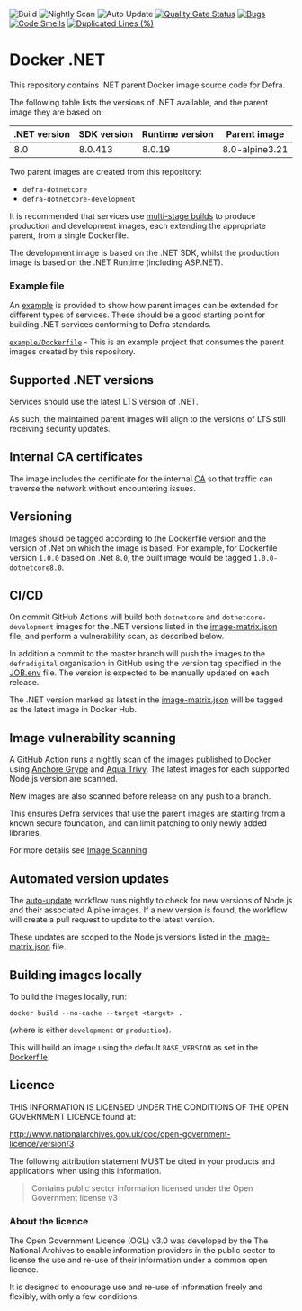 ![Build](https://github.com/defra/defra-docker-dotnetcore/actions/workflows/build-scan-push.yml/badge.svg)
![Nightly Scan](https://github.com/defra/defra-docker-dotnetcore/actions/workflows/nightly-scan.yml/badge.svg)
![Auto Update](https://github.com/defra/defra-docker-dotnetcore/actions/workflows/auto-update.yml/badge.svg)
[![Quality Gate Status](https://sonarcloud.io/api/project_badges/measure?project=DEFRA_defra-docker-dotnetcore&metric=alert_status)](https://sonarcloud.io/summary/new_code?id=DEFRA_defra-docker-dotnetcore)
[![Bugs](https://sonarcloud.io/api/project_badges/measure?project=DEFRA_defra-docker-dotnetcore&metric=bugs)](https://sonarcloud.io/summary/new_code?id=DEFRA_defra-docker-dotnetcore)
[![Code Smells](https://sonarcloud.io/api/project_badges/measure?project=DEFRA_defra-docker-dotnetcore&metric=code_smells)](https://sonarcloud.io/summary/new_code?id=DEFRA_defra-docker-dotnetcore)
[![Duplicated Lines (%)](https://sonarcloud.io/api/project_badges/measure?project=DEFRA_defra-docker-dotnetcore&metric=duplicated_lines_density)](https://sonarcloud.io/summary/new_code?id=DEFRA_defra-docker-dotnetcore)

# Docker .NET

This repository contains .NET parent Docker image source code for Defra.

The following table lists the versions of .NET available, and the parent image they are based on:

| .NET version | SDK version | Runtime version | Parent image   |
| ------------ |-------------|---------------- | -------------- |
| 8.0          | 8.0.413     | 8.0.19          | 8.0-alpine3.21 |

Two parent images are created from this repository:

- `defra-dotnetcore`
- `defra-dotnetcore-development`

It is recommended that services use [multi-stage builds](https://docs.docker.com/develop/develop-images/multistage-build) to produce production and development images, each extending the appropriate parent, from a single Dockerfile.

The development image is based on the .NET SDK, whilst the production image is based on the .NET Runtime (including ASP.NET).

### Example file

An [example](./example) is provided to show how parent images can be extended for different types of services. These should be a good starting point for building .NET services conforming to Defra standards.

[`example/Dockerfile`](example/Dockerfile) - This is an example project that consumes the parent images created by this repository.

## Supported .NET versions

Services should use the latest LTS version of .NET.

As such, the maintained parent images will align to the versions of LTS still receiving security updates.

## Internal CA certificates

The image includes the certificate for the internal [CA](https://en.wikipedia.org/wiki/Certificate_authority) so that traffic can traverse the network without encountering issues.

## Versioning

Images should be tagged according to the Dockerfile version and the version of .Net on which the image is based. For example, for Dockerfile version `1.0.0` based on .Net `8.0`, the built image would be tagged `1.0.0-dotnetcore8.0`.

## CI/CD

On commit GitHub Actions will build both `dotnetcore` and `dotnetcore-development` images for the .NET versions listed in the [image-matrix.json](image-matrix.json) file, and perform a vulnerability scan, as described below. 

In addition a commit to the master branch will push the images to the `defradigital` organisation in GitHub using the version tag specified in the [JOB.env](JOB.env) file. The version is expected to be manually updated on each release.

The .NET version marked as latest in the [image-matrix.json](image-matrix.json) will be tagged as the latest image in Docker Hub.

## Image vulnerability scanning

A GitHub Action runs a nightly scan of the images published to Docker using [Anchore Grype](https://github.com/anchore/grype/) and [Aqua Trivy](https://www.aquasec.com/products/trivy/). The latest images for each supported Node.js version are scanned.

New images are also scanned before release on any push to a branch.

This ensures Defra services that use the parent images are starting from a known secure foundation, and can limit patching to only newly added libraries.

For more details see [Image Scanning](IMAGE_SCANNING.md)

## Automated version updates

The [auto-update](/.github/workflows/auto-update.yml) workflow runs nightly to check for new versions of Node.js and their associated Alpine images. If a new version is found, the workflow will create a pull request to update to the latest version.

These updates are scoped to the Node.js versions listed in the [image-matrix.json](image-matrix.json) file.

## Building images locally

To build the images locally, run:
```
docker build --no-cache --target <target> .
```
(where <target> is either `development` or `production`).

This will build an image using the default `BASE_VERSION` as set in the [Dockerfile](Dockerfile).

## Licence

THIS INFORMATION IS LICENSED UNDER THE CONDITIONS OF THE OPEN GOVERNMENT LICENCE found at:

<http://www.nationalarchives.gov.uk/doc/open-government-licence/version/3>

The following attribution statement MUST be cited in your products and applications when using this information.

> Contains public sector information licensed under the Open Government license v3

### About the licence

The Open Government Licence (OGL) v3.0 was developed by the The National Archives to enable information providers in the public sector to license the use and re-use of their information under a common open licence.

It is designed to encourage use and re-use of information freely and flexibly, with only a few conditions.
